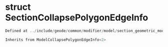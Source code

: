 # struct SectionCollapsePolygonEdgeInfo

```cpp
Defined at ../include/geode/common/modifier/model/section_geometric_modifier.h#64
```

```cpp
Inherits from ModelCollapsePolygonEdgeInfo<2>
```




